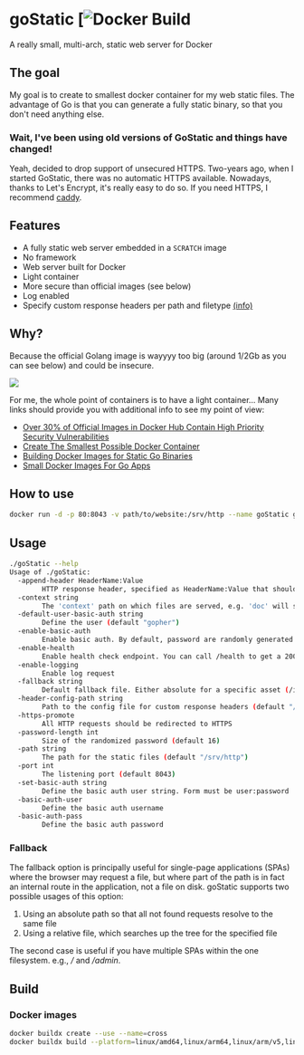# goStatic [![Docker Build](https://github.com/mmguero-dev/goStatic/workflows/audacity-build-push-ghcr/badge.svg)

A really small, multi-arch, static web server for Docker

## The goal

My goal is to create to smallest docker container for my web static files. The advantage of Go is that you can generate a fully static binary, so that you don't need anything else.

### Wait, I've been using old versions of GoStatic and things have changed!

Yeah, decided to drop support of unsecured HTTPS. Two-years ago, when I started GoStatic, there was no automatic HTTPS available. Nowadays, thanks to Let's Encrypt, it's really easy to do so. If you need HTTPS, I recommend [caddy](https://caddyserver.com).

## Features

* A fully static web server embedded in a `SCRATCH` image
* No framework
* Web server built for Docker
* Light container
* More secure than official images (see below)
* Log enabled
* Specify custom response headers per path and filetype [(info)](./docs/header-config.md)

## Why?

Because the official Golang image is wayyyy too big (around 1/2Gb as you can see below) and could be insecure.

[![](https://badge.imagelayers.io/golang:latest.svg)](https://imagelayers.io/?images=golang:latest 'Get your own badge on imagelayers.io')

For me, the whole point of containers is to have a light container...
Many links should provide you with additional info to see my point of view:

* [Over 30% of Official Images in Docker Hub Contain High Priority Security Vulnerabilities](http://www.banyanops.com/blog/analyzing-docker-hub/)
* [Create The Smallest Possible Docker Container](http://blog.xebia.com/2014/07/04/create-the-smallest-possible-docker-container/)
* [Building Docker Images for Static Go Binaries](https://medium.com/@kelseyhightower/optimizing-docker-images-for-static-binaries-b5696e26eb07)
* [Small Docker Images For Go Apps](https://www.ctl.io/developers/blog/post/small-docker-images-for-go-apps)

## How to use

```bash
docker run -d -p 80:8043 -v path/to/website:/srv/http --name goStatic ghcr.io/mmguero-dev/gostatic
```

## Usage

```bash
./goStatic --help
Usage of ./goStatic:
  -append-header HeaderName:Value
        HTTP response header, specified as HeaderName:Value that should be added to all responses.
  -context string
        The 'context' path on which files are served, e.g. 'doc' will serve the files at 'http://localhost:<port>/doc/'
  -default-user-basic-auth string
        Define the user (default "gopher")
  -enable-basic-auth
        Enable basic auth. By default, password are randomly generated. Use --set-basic-auth to set it.
  -enable-health
        Enable health check endpoint. You can call /health to get a 200 response. Useful for Kubernetes, OpenFaas, etc.
  -enable-logging
        Enable log request
  -fallback string
        Default fallback file. Either absolute for a specific asset (/index.html), or relative to recursively resolve (index.html)
  -header-config-path string
        Path to the config file for custom response headers (default "/config/headerConfig.json")
  -https-promote
        All HTTP requests should be redirected to HTTPS
  -password-length int
        Size of the randomized password (default 16)
  -path string
        The path for the static files (default "/srv/http")
  -port int
        The listening port (default 8043)
  -set-basic-auth string
        Define the basic auth user string. Form must be user:password
  -basic-auth-user
        Define the basic auth username
  -basic-auth-pass
        Define the basic auth password
```

### Fallback

The fallback option is principally useful for single-page applications (SPAs) where the browser may request a file, but where part of the path is in fact an internal route in the application, not a file on disk. goStatic supports two possible usages of this option:

1. Using an absolute path so that all not found requests resolve to the same file
2. Using a relative file, which searches up the tree for the specified file

The second case is useful if you have multiple SPAs within the one filesystem. e.g., */* and */admin*.

## Build

### Docker images

```bash
docker buildx create --use --name=cross
docker buildx build --platform=linux/amd64,linux/arm64,linux/arm/v5,linux/arm/v6,linux/arm/v7,darwin/amd64,darwin/arm64,windows/amd64 .
```
